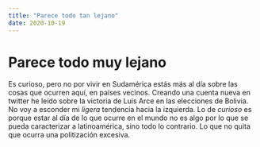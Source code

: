 ```yaml
---
title: "Parece todo tan lejano"
date: 2020-10-19
---
```


# Parece todo muy lejano

Es curioso, pero no por vivir en Sudamérica estás más al día sobre las cosas que ocurren aquí, en países vecinos.
Creando una cuenta nueva en twitter he leído sobre la victoria de Luis Arce en las elecciones de Bolivia.
No voy a esconder mi _ligera_ tendencia hacia la izquierda.
Lo de _curioso_ es porque estar al día de lo que ocurre en el mundo no es algo por lo que se pueda caracterizar a latinoamérica, sino todo lo contrario.
Lo que no quita que ocurra una politización excesiva.
